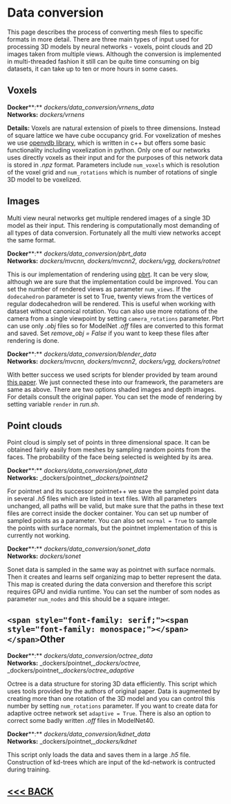 # Data conversion

This page describes the process of converting mesh files to specific formats in more detail. There are three main types of input used for processing 3D models by neural networks - voxels, point clouds and 2D images taken from multiple views. Although the conversion is implemented in multi-threaded fashion it still can be quite time consuming on big datasets, it can take up to ten or more hours in some cases.

## Voxels

**Docker****:** _dockers/data_conversion/vrnens_data_  
**Networks:** _dockers/vrnens_

**Details:** Voxels are natural extension of pixels to three dimensions. Instead of square lattice we have cube occupancy grid. For voxelization of meshes we use [openvdb library](https://www.openvdb.org/), which is written in c++ but offers some basic functionality including voxelization in python. Only one of our networks uses directly voxels as their input and for the purposes of this network data is stored in _.npz_ format. Parameters include `num_voxels` which is resolution of the voxel grid and `num_rotations` which is number of rotations of single 3D model to be voxelized.

## Images

Multi view neural networks get multiple rendered images of a single 3D model as their input. This rendering is computationally most demanding of all types of data conversion. Fortunately all the multi view networks accept the same format.

**Docker****:** _dockers/data_conversion/pbrt_data_  
**Networks:** _dockers/mvcnn,_ _dockers/mvcnn2,_ _dockers/vgg,_ _dockers/rotnet_

This is our implementation of rendering using [pbrt](https://www.pbrt.org/). It can be very slow, although we are sure that the implementation could be improved. You can set the number of rendered views as parameter `num_views`. If the `dodecahedron` parameter is set to True, twenty views from the vertices of regular dodecahedron will be rendered. This is useful when working with dataset without canonical rotation. You can also use more rotations of the camera from a single viewpoint by setting `camera_rotations` parameter. Pbrt can use only _.obj_ files so for ModelNet ._off_ files are converted to this format and saved. Set _remove_obj = False_ if you want to keep these files after rendering is done.

**Docker****:** _dockers/data_conversion/blender_data_  
**Networks:** _dockers/mvcnn,_ _dockers/mvcnn2,_ _dockers/vgg,_ _dockers/rotnet_

With better success we used scripts for blender provided by team around [this paper](https://people.cs.umass.edu/%7Ejcsu/papers/shape_recog/). We just connected these into our framework, the parameters are same as above. There are two options shaded images and depth images. For details consult the original paper. You can set the mode of rendering by setting variable `render` in _run.sh_.

## Point clouds

Point cloud is simply set of points in three dimensional space. It can be obtained fairly easily from meshes by sampling random points from the faces. The probability of the face being selected is weighted by its area.

**Docker****:** _dockers/data_conversion/pnet_data_  
**Networks:** _dockers/pointnet,__dockers/pointnet2_

For pointnet and its successor pointnet++ we save the sampled point data in several _.h5_ files which are listed in text files. With all parameters unchanged, all paths will be valid, but make sure that the paths in these text files are correct inside the docker container. You can set up number of sampled points as a parameter. You can also set `normal = True` to sample the points with surface normals, but the pointnet implementation of this is currently not working.

**Docker****:** _dockers/data_conversion/sonet_data_  
**Networks:** _dockers/sonet_

Sonet data is sampled in the same way as pointnet with surface normals. Then it creates and learns self organizing map to better represent the data. This map is created during the data conversion and therefore this script requires GPU and nvidia runtime. You can set the number of som nodes as parameter `num_nodes` and this should be a square integer.

## `<span style="font-family: serif;"><span style="font-family: monospace;"></span></span>`<span style="font-family: serif;"><span style="font-family: monospace;"></span></span><span style="font-family: serif;"><span style="font-family: monospace;"></span></span><span style="font-family: serif;"><span style="font-family: monospace;"></span></span>Other

**Docker****:** _dockers/data_conversion/octree_data_  
**Networks:** _dockers/pointnet,__dockers/octree,_ _dockers/pointnet,__dockers/octree_adaptive_

Octree is a data structure for storing 3D data efficiently. This script which uses tools provided by the authors of original paper. Data is augmented by creating more than one rotation of the 3D model and you can control this number by setting `num_rotations` parameter. If you want to create data for adaptive octree network set `adaptive = True`. There is also an option to correct some badly written _.off_ files in ModelNet40.

**Docker****:** _dockers/data_conversion/kdnet_data_  
**Networks:** _dockers/pointnet,__dockers/kdnet_

This script only loads the data and saves them in a large _.h5_ file. Construction of kd-trees which are input of the kd-network is contructed during training.

## [**<<< BACK**](README.md)